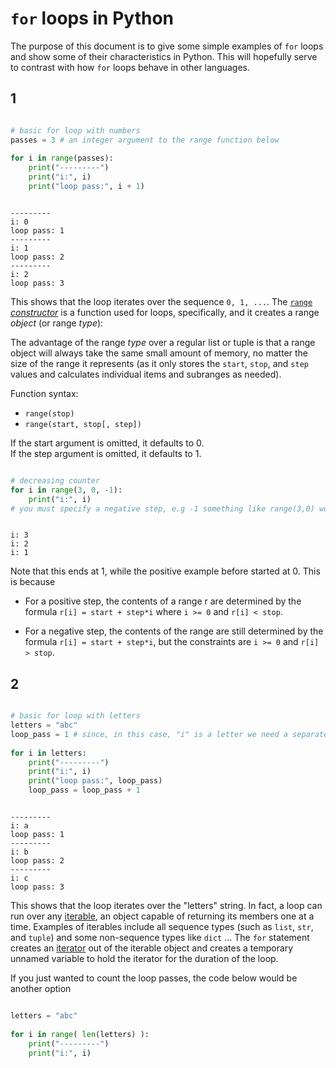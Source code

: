 # `for` loops in Python

The purpose of this document is to give some simple examples of `for` loops and show some of their
characteristics in Python. This will hopefully serve to contrast with how `for` loops behave in
other languages.

## 1

```Python

# basic for loop with numbers
passes = 3 # an integer argument to the range function below
    
for i in range(passes):
    print("---------")
    print("i:", i)
    print("loop pass:", i + 1)

```

```

---------
i: 0
loop pass: 1
---------
i: 1
loop pass: 2
---------
i: 2
loop pass: 3

```

This shows that the loop iterates over the sequence `0, 1, ...`. The [`range` *constructor*][range] 
is a function used for loops, specifically, and it creates a range *object* (or range *type*):

The advantage of the range *type* over a regular list or tuple is that a range object will always
take the same small amount of memory, no matter the size of the range it represents (as it only
stores the `start`, `stop`, and `step` values and calculates individual items and subranges as
needed).

Function syntax: 

* `range(stop)`
* `range(start, stop[, step])`

If the start argument is omitted, it defaults to 0.  
If the step argument is omitted, it defaults to 1.

<!-- should this be compared to R where you would do something like "for seq(1,3)"? -->


```Python

# decreasing counter
for i in range(3, 0, -1):
    print("i:", i)
# you must specify a negative step, e.g -1 something like range(3,0) would not work

```

```

i: 3
i: 2
i: 1

```

Note that this ends at 1, while the positive example before started at 0. This is because

* For a positive step, the contents of a range r are determined by the formula 
  `r[i] = start + step*i` where `i >= 0` and `r[i] < stop`.

* For a negative step, the contents of the range are still determined by the formula 
  `r[i] = start + step*i`, but the constraints are `i >= 0` and `r[i] > stop`.


<!-- ≈≈≈≈≈≈≈≈≈≈≈≈≈≈≈≈≈≈≈≈≈≈≈≈≈≈≈≈≈≈≈≈≈≈≈≈≈≈≈≈≈≈≈***≈≈≈≈≈≈≈≈≈≈≈≈≈≈≈≈≈≈≈≈≈≈≈≈≈≈≈≈≈≈≈≈≈≈≈≈≈≈≈≈≈≈≈≈≈ -->
## 2

```Python

# basic for loop with letters
letters = "abc"
loop_pass = 1 # since, in this case, "i" is a letter we need a separate integer to count
    
for i in letters:
    print("---------")
    print("i:", i)
    print("loop pass:", loop_pass)
    loop_pass = loop_pass + 1 

```
```

---------
i: a
loop pass: 1
---------
i: b
loop pass: 2
---------
i: c
loop pass: 3

```

This shows that the loop iterates over the "letters" string. In fact, a loop can run over any
[iterable][], an object capable of returning its members one at a time. Examples of iterables
include all sequence types (such as `list`, `str`, and `tuple`) and some non-sequence types like 
`dict` ...  The `for` statement creates an [iterator][] out of the iterable object and creates a 
temporary unnamed variable to hold the iterator for the duration of the loop.

If you just wanted to count the loop passes, the code below would be another option

```Python

letters = "abc"
    
for i in range( len(letters) ):
    print("---------")
    print("i:", i)

```


<!-- ≈≈≈≈≈≈≈≈≈≈≈≈≈≈≈≈≈≈≈≈≈≈≈≈≈≈≈≈≈≈≈≈≈≈≈≈≈≈≈≈≈≈≈≈≈≈≈≈≈≈≈≈≈≈≈≈≈≈≈≈≈≈≈≈≈≈≈≈≈≈≈≈≈≈≈≈≈≈≈≈≈≈≈≈≈≈≈≈≈≈≈ -->
<!-- ≈≈≈≈≈≈≈≈≈≈≈≈≈≈≈≈≈≈≈≈≈≈≈≈≈≈≈≈≈≈≈≈≈≈≈≈≈≈≈≈≈≈≈≈≈≈≈≈≈≈≈≈≈≈≈≈≈≈≈≈≈≈≈≈≈≈≈≈≈≈≈≈≈≈≈≈≈≈≈≈≈≈≈≈≈≈≈≈≈≈≈ -->

[range]: https://docs.python.org/3/library/stdtypes.html#ranges

[iterable]: https://docs.python.org/3/glossary.html#term-iterable

[iterator]: https://docs.python.org/3/glossary.html#term-iterator

